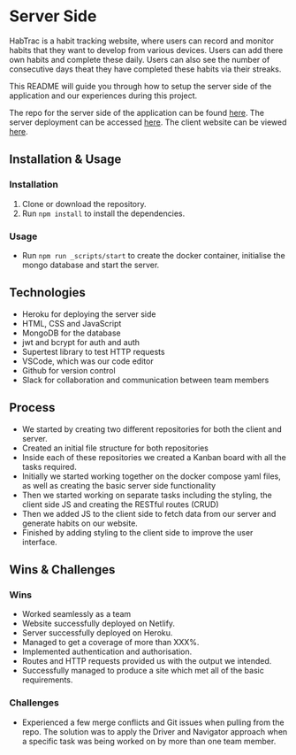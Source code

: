 # Server Side

HabTrac is a habit tracking website, where users can record and monitor habits that they want to develop from various devices. Users can add there own habits and complete these daily. Users can also see the number of consecutive days theat they have completed these habits via their streaks.

This README will guide you through how to setup the server side of the application and our experiences during this project.

The repo for the server side of the application can be found [here](https://github.com/Rachiey/habit-tracker-server). 
The server deployment can be accessed [here](https://staging--habtrac.netlify.app/).
The client website can be viewed [here](https://habtrac.netlify.app/).

## Installation & Usage

### Installation

1. Clone or download the repository.
2. Run `npm install` to install the dependencies.

### Usage

* Run `npm run _scripts/start` to create the docker container, initialise the mongo database and start the server.

## Technologies

* Heroku for deploying the server side
* HTML, CSS and JavaScript
* MongoDB for the database
* jwt and bcrypt for auth and auth
* Supertest library to test HTTP requests
* VSCode, which was our code editor
* Github for version control
* Slack for collaboration and communication between team members

## Process

* We started by creating two different repositories for both the client and server.
* Created an initial file structure for both repositories
* Inside each of these repositories we created a Kanban board with all the tasks required.
* Initially we started working together on the docker compose yaml files, as well as creating the basic server side functionality
* Then we started working on separate tasks including the styling, the client side JS and creating the RESTful routes (CRUD)
* Then we added JS to the client side to fetch data from our server and generate habits on our website.
* Finished by adding styling to the client side to improve the user interface.

## Wins & Challenges

### Wins

* Worked seamlessly as a team
* Website successfully deployed on Netlify.
* Server successfully deployed on Heroku.
* Managed to get a coverage of more than XXX%.
* Implemented authentication and authorisation.
* Routes and HTTP requests provided us with the output we intended.
* Successfully managed to produce a site which met all of the basic requirements.

### Challenges

* Experienced a few merge conflicts and Git issues when pulling from the repo. The solution was to apply the Driver and Navigator approach when a specific task was being worked on by more than one team member.
